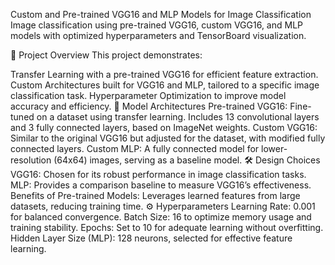 Custom and Pre-trained VGG16 and MLP Models for Image Classification
Image classification using pre-trained VGG16, custom VGG16, and MLP models with optimized hyperparameters and TensorBoard visualization.

📌 Project Overview
This project demonstrates:

Transfer Learning with a pre-trained VGG16 for efficient feature extraction.
Custom Architectures built for VGG16 and MLP, tailored to a specific image classification task.
Hyperparameter Optimization to improve model accuracy and efficiency.
🧠 Model Architectures
Pre-trained VGG16: Fine-tuned on a dataset using transfer learning. Includes 13 convolutional layers and 3 fully connected layers, based on ImageNet weights.
Custom VGG16: Similar to the original VGG16 but adjusted for the dataset, with modified fully connected layers.
Custom MLP: A fully connected model for lower-resolution (64x64) images, serving as a baseline model.
🛠️ Design Choices
VGG16: Chosen for its robust performance in image classification tasks.
MLP: Provides a comparison baseline to measure VGG16’s effectiveness.
Benefits of Pre-trained Models: Leverages learned features from large datasets, reducing training time.
⚙️ Hyperparameters
Learning Rate: 0.001 for balanced convergence.
Batch Size: 16 to optimize memory usage and training stability.
Epochs: Set to 10 for adequate learning without overfitting.
Hidden Layer Size (MLP): 128 neurons, selected for effective feature learning.